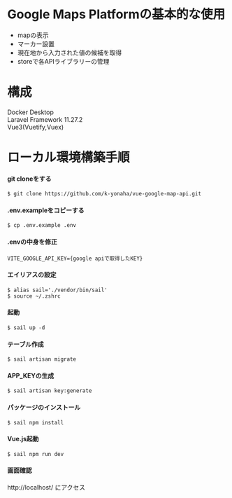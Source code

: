 # Google Maps Platformの基本的な使用

- mapの表示
- マーカー設置
- 現在地から入力された値の候補を取得
- storeで各APIライブラリーの管理

# 構成
Docker Desktop  
Laravel Framework 11.27.2  
Vue3(Vuetify,Vuex)

# ローカル環境構築手順

#### git cloneをする
```
$ git clone https://github.com/k-yonaha/vue-google-map-api.git
```

#### .env.exampleをコピーする
```
$ cp .env.example .env
```

#### .envの中身を修正
```
VITE_GOOGLE_API_KEY={google apiで取得したKEY}
```

#### エイリアスの設定
```
$ alias sail='./vendor/bin/sail'
$ source ~/.zshrc
```

#### 起動
```
$ sail up -d
```

#### テーブル作成
```
$ sail artisan migrate
```

#### APP_KEYの生成
```
$ sail artisan key:generate
```

#### パッケージのインストール
```
$ sail npm install
```

#### Vue.js起動
```
$ sail npm run dev
```

#### 画面確認

http://localhost/
にアクセス
